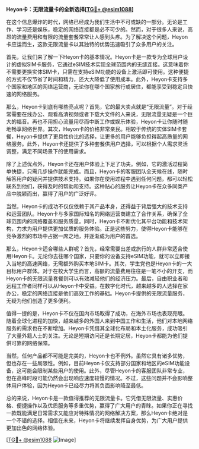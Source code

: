 **Heyon卡：无限流量卡的全新选择[[TG💪+ @esim1088](https://t.me/s/esim1088)]**

在这个信息爆炸的时代，网络已经成为我们生活中不可或缺的一部分。无论是工作、学习还是娱乐，稳定的网络连接都是必不可少的。然而，对于很多人来说，高昂的流量费用和有限的流量套餐常常让人感到头疼。为了解决这个问题，Heyon卡应运而生，这款无限流量卡以其独特的优势迅速吸引了众多用户的关注。

首先，让我们来了解一下Heyon卡的基本情况。Heyon卡是一款专为全球用户设计的虚拟SIM卡服务，它通过eSIM技术实现全球范围内的无缝连接。这意味着你不需要更换实体SIM卡，只需在支持eSIM功能的设备上激活即可使用。这种便捷的方式不仅节省了时间和精力，还大大降低了使用成本。此外，Heyon卡支持多个国家和地区的网络运营商，无论你在哪个国家旅行或居住，都能享受到稳定且快速的网络服务。

那么，Heyon卡到底有哪些亮点呢？首先，它的最大卖点就是“无限流量”。对于经常需要在线办公、观看高清视频或者下载大文件的人来说，无限流量无疑是一个巨大的福音。再也不用担心流量用尽而中断工作或娱乐体验，Heyon卡让你随时随地畅享网络世界。其次，Heyon卡的价格非常亲民。相较于传统的实体SIM卡套餐，Heyon卡提供了更具性价比的选择，让更多的用户能够负担得起高质量的网络服务。此外，Heyon卡还提供了多种套餐供用户选择，可以根据个人需求灵活调整，满足不同场景下的使用需求。

除了上述优点外，Heyon卡还在用户体验上下足了功夫。例如，它的激活过程简单快捷，只需几步操作就能完成。而且，Heyon卡的客服团队全天候在线，随时解答用户的疑问并提供技术支持。如果你在使用过程中遇到任何问题，都可以轻松联系到他们，获得及时的帮助和支持。这种贴心的服务让Heyon卡在众多同类产品中脱颖而出，赢得了用户的广泛好评。

当然，Heyon卡的成功不仅仅依赖于其产品本身，还得益于背后强大的技术支持和运营团队。Heyon卡与多家国际知名的网络运营商建立了合作关系，确保了全球范围内的网络覆盖和服务质量。同时，Heyon卡不断优化其平台功能和技术架构，力求为用户提供更加优质的服务体验。正是这些努力，使得Heyon卡能够在竞争激烈的市场中占据一席之地，并逐渐成为用户的首选。

那么，Heyon卡适合哪些人群呢？首先，经常需要出差或旅行的人群非常适合使用Heyon卡。无论你去往哪个国家，只要你的设备支持eSIM功能，就可以立即接入当地的高速网络，无需额外购买本地SIM卡。其次，学生党也是Heyon卡的一大目标用户群体。对于在校大学生而言，高额的流量费用往往是一笔不小的开支，而Heyon卡的无限流量套餐则可以有效减轻他们的经济压力。最后，自由职业者和远程工作者同样可以从Heyon卡中受益。在数字化时代，越来越多的人选择在家办公，稳定的网络连接是他们高效工作的基础。Heyon卡提供的无限流量服务，无疑为他们创造了更多便利。

值得一提的是，Heyon卡不仅在国内市场取得了成功，在海外市场也表现亮眼。随着全球化进程的加快，越来越多的外国人来到中国工作和生活，他们对本地网络服务的需求也在不断增加。Heyon卡凭借其全球化布局和本土化服务，成功吸引了大量外籍人士的关注。无论是短期访问还是长期定居，Heyon卡都能为他们提供可靠的网络保障。

当然，任何产品都不可能是完美的，Heyon卡也不例外。虽然它具有诸多优势，但也存在一些局限性。例如，目前Heyon卡仅支持部分国家和地区的eSIM功能设备，这可能会限制某些用户的使用。此外，尽管Heyon卡的客服团队非常专业，但在高峰时段可能仍然会出现响应速度较慢的情况。不过，这些问题并不会影响整体用户体验，因为Heyon卡已经尽力将其负面影响降至最低。

总的来说，Heyon卡是一款值得推荐的无限流量卡。它凭借无限流量、实惠价格、便捷操作以及优质服务等多重优势，赢得了广大用户的青睐。如果你正在寻找一款既能满足日常需求又能应对特殊情况的网络解决方案，那么Heyon卡绝对是一个不错的选择。相信在未来，Heyon卡将继续发挥自身优势，为广大用户提供更加出色的网络体验。

[[TG💪+ @esim1088](https://t.me/s/esim1088) ![Image](https://i.postimg.cc/4NQfJmqS/Snipaste-2025-05-13-00-14-12.png)]